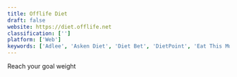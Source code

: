 ```yaml
---
title: Offlife Diet
draft: false 
website: https://diet.offlife.net
classification: ['']
platform: ['Web']
keywords: ['Adlee', 'Asken Diet', 'Diet Bet', 'DietPoint', 'Eat This Much', 'Fitmeal', 'Gyroscope X', 'Lark', 'Motivatr', 'Noom', 'OurPath', 'Pinto', 'Progress Pics', 'Simple Scale', 'Slim', 'Thunderstack', 'Wakeout', 'WeightHub', 'Withings Body Cardio Scale']
---
```

Reach your goal weight